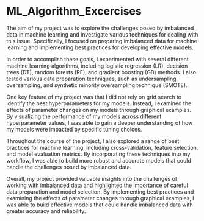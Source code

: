 # ML_Algorithm_Excercises
The aim of my project was to explore the challenges posed by imbalanced data in machine learning and investigate various techniques for dealing with this issue. Specifically, I focused on preparing imbalanced data for machine learning and implementing best practices for developing effective models.

In order to accomplish these goals, I experimented with several different machine learning algorithms, including logistic regression (LR), decision trees (DT), random forests (RF), and gradient boosting (GB) methods. I also tested various data preparation techniques, such as undersampling, oversampling, and synthetic minority oversampling technique (SMOTE).

One key feature of my project was that I did not rely on grid search to identify the best hyperparameters for my models. Instead, I examined the effects of parameter changes on my models through graphical examples. By visualizing the performance of my models across different hyperparameter values, I was able to gain a deeper understanding of how my models were impacted by specific tuning choices.

Throughout the course of the project, I also explored a range of best practices for machine learning, including cross-validation, feature selection, and model evaluation metrics. By incorporating these techniques into my workflow, I was able to build more robust and accurate models that could handle the challenges posed by imbalanced data.

Overall, my project provided valuable insights into the challenges of working with imbalanced data and highlighted the importance of careful data preparation and model selection. By implementing best practices and examining the effects of parameter changes through graphical examples, I was able to build effective models that could handle imbalanced data with greater accuracy and reliability.
